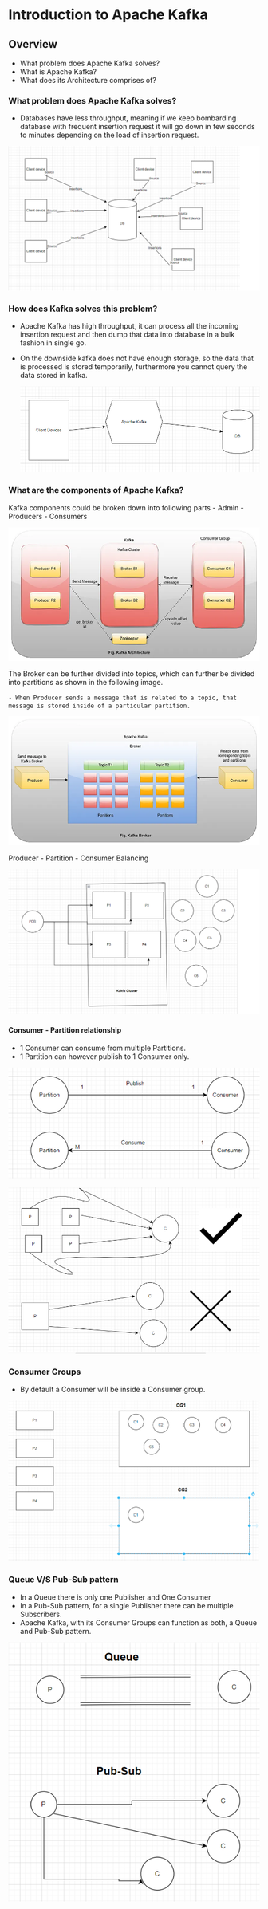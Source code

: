 # Introduction to Apache Kafka

## Overview

- What problem does Apache Kafka solves?
- What is Apache Kafka?
- What does its Architecture comprises of?
  
### What problem does Apache Kafka solves?

- Databases have less throughput, meaning if we keep bombarding database with frequent insertion request it will go down in few seconds to minutes depending on the load of insertion request.

![Client DB Insertions](/assets/images/clientDBInsertions.png)

### How does Kafka solves this problem?

- Apache Kafka has high throughput, it can process all the incoming insertion request and then dump that data into database in a bulk fashion in single go.
- On the downside kafka does not have enough storage, so the data that is processed is stored temporarily, furthermore you cannot query the data stored in kafka.
  
  ![Client Kafka DB flow](/assets/images/clientKafkaDBFlow.png)

### What are the components of Apache Kafka?

  Kafka components could be broken down into following parts
    - Admin
    - Producers
    - Consumers
  
  ![Kafka Architecture](/assets/images/KafkaArchitectire.webp)

  The Broker can be further divided into topics, which can further be divided into partitions as shown in the following image.

    - When Producer sends a message that is related to a topic, that message is stored inside of a particular partition.

  ![Broker topics and Partitions](/assets/images/Kafka-Broker.webp)

Producer - Partition - Consumer Balancing

![ProducerPartitionConsumerBalancing](/assets/images/ProducerPartitionConsumerBalancing.png)

#### Consumer - Partition relationship

- 1 Consumer can consume from multiple Partitions.
- 1 Partition can however publish to 1 Consumer only.

![ConsumerPartitionRelationship](/assets/images/PartionConsumerRelationship.png)

![ConsumerPartitionCanAndCannot](/assets/images/ConsumerPartitionCanAndCannot.png)

### Consumer Groups

- By default a Consumer will be inside a Consumer group.

![PartitionConsumerGroups](/assets/images/PartitionConsumerGroups.png)

### Queue V/S Pub-Sub pattern

- In a Queue there is only one Publisher and One Consumer
- In a Pub-Sub pattern, for a single Publisher there can be multiple Subscribers.
- Apache Kafka, with its Consumer Groups can function as both, a Queue and Pub-Sub pattern.

![QueueAndPubSubPattern](/assets/images/QueueAndPubSubPattern.png)